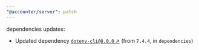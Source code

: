 ```yaml
---
"@accounter/server": patch
---
```

dependencies updates:
  - Updated dependency [`dotenv-cli@8.0.0` ↗︎](https://www.npmjs.com/package/dotenv-cli/v/8.0.0) (from `7.4.4`, in `dependencies`)
